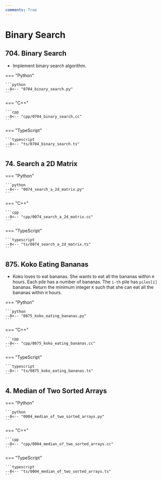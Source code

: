 ```yaml
---
comments: True
---
```


# Binary Search

## 704. Binary Search

-   Implement binary search algorithm.

=== "Python"

    ```python
    --8<-- "0704_binary_search.py"
    ```

=== "C++"

    ```cpp
    --8<-- "cpp/0704_binary_search.cc"
    ```

=== "TypeScript"

    ```typescript
    --8<-- "ts/0704_binary_search.ts"
    ```

## 74. Search a 2D Matrix

=== "Python"

    ```python
    --8<-- "0074_search_a_2d_matrix.py"
    ```

=== "C++"

    ```cpp
    --8<-- "cpp/0074_search_a_2d_matrix.cc"
    ```

=== "TypeScript"

    ```typescript
    --8<-- "ts/0074_search_a_2d_matrix.ts"
    ```

## 875. Koko Eating Bananas

-   Koko loves to eat bananas. She wants to eat all the bananas within `H` hours. Each pile has a number of bananas. The `i-th` pile has `piles[i]` bananas. Return the minimum integer `K` such that she can eat all the bananas within `H` hours.

=== "Python"

    ```python
    --8<-- "0875_koko_eating_bananas.py"
    ```

=== "C++"

    ```cpp
    --8<-- "cpp/0875_koko_eating_bananas.cc"
    ```

=== "TypeScript"

    ```typescript
    --8<-- "ts/0875_koko_eating_bananas.ts"
    ```

## 4. Median of Two Sorted Arrays

=== "Python"

    ```python
    --8<-- "0004_median_of_two_sorted_arrays.py"
    ```

=== "C++"

    ```cpp
    --8<-- "cpp/0004_median_of_two_sorted_arrays.cc"
    ```

=== "TypeScript"

    ```typescript
    --8<-- "ts/0004_median_of_two_sorted_arrays.ts"
    ```
